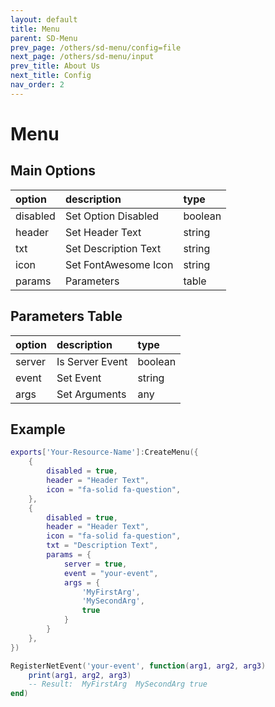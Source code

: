 ```yaml
---
layout: default
title: Menu
parent: SD-Menu
prev_page: /others/sd-menu/config=file
next_page: /others/sd-menu/input
prev_title: About Us
next_title: Config
nav_order: 2
---
```


# Menu

## Main Options

| option       | description             | type              |
|:-------------|:------------------------|:------------------|
| disabled     | Set Option Disabled     | boolean
| header       | Set Header Text         | string
| txt          | Set Description Text    | string
| icon         | Set FontAwesome Icon    | string
| params       | Parameters              | table

## Parameters Table

| option       | description             | type              |
|:-------------|:------------------------|:------------------|
| server       | Is Server Event         | boolean
| event        | Set Event               | string
| args         | Set Arguments           | any

## Example

```lua
exports['Your-Resource-Name']:CreateMenu({
    {
        disabled = true,                                        
        header = "Header Text",                               
        icon = "fa-solid fa-question",
    },
    {
        disabled = true,                                        
        header = "Header Text",                               
        icon = "fa-solid fa-question",                       
        txt = "Description Text",                                
        params = {                                              
            server = true,                                     
            event = "your-event",                         
            args = {                                            
                'MyFirstArg',
                'MySecondArg',
                true   
            }                         
        }
    },
})

RegisterNetEvent('your-event', function(arg1, arg2, arg3)
    print(arg1, arg2, arg3)
    -- Result:  MyFirstArg  MySecondArg true
end)
```